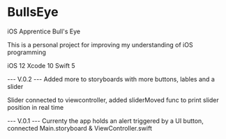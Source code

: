 # BullsEye
iOS Apprentice Bull's Eye

This is a personal project for improving my understanding of iOS programming

iOS 12
Xcode 10
Swift 5

--- V.0.2 ---
Added more to storyboards with more buttons, lables and a slider

Slider connected to viewcontroller, added sliderMoved func to print slider position in real time

--- V.0.1 --- 
Currenty the app holds an alert triggered by a UI button, connected Main.storyboard & ViewController.swift


